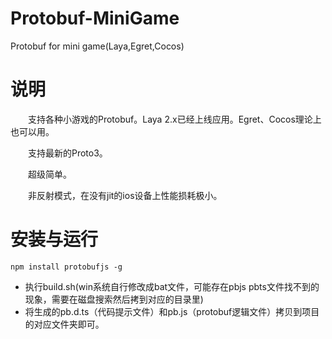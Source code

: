 # Protobuf-MiniGame
Protobuf for mini game(Laya,Egret,Cocos)
# 说明
&emsp;&emsp;支持各种小游戏的Protobuf。Laya 2.x已经上线应用。Egret、Cocos理论上也可以用。

&emsp;&emsp;支持最新的Proto3。

&emsp;&emsp;超级简单。

&emsp;&emsp;非反射模式，在没有jit的ios设备上性能损耗极小。

# 安装与运行
```
npm install protobufjs -g
```
* 执行build.sh(win系统自行修改成bat文件，可能存在pbjs pbts文件找不到的现象，需要在磁盘搜索然后拷到对应的目录里)
* 将生成的pb.d.ts（代码提示文件）和pb.js（protobuf逻辑文件）拷贝到项目的对应文件夹即可。
